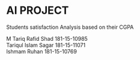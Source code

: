 # AI PROJECT
Students satisfaction Analysis based on their CGPA  

M Tariq Rafid Shad           181-15-10985  
Tariqul Islam Sagar          181-15-11071  
Ishmam Ruhan                 181-15-10769
